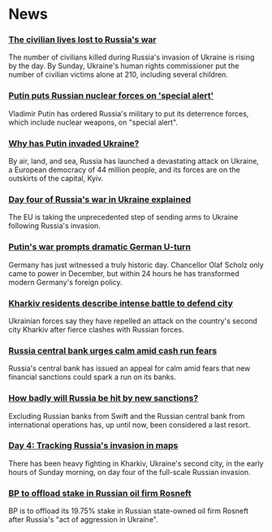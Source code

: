 # News
### [The civilian lives lost to Russia's war](https://www.bbc.com/news/world-europe-60547807)
The number of civilians killed during Russia's invasion of Ukraine is rising by the day. By Sunday, Ukraine's human rights commissioner put the number of civilian victims alone at 210, including several children.
### [Putin puts Russian nuclear forces on 'special alert'](https://www.bbc.com/news/world-europe-60547473)
Vladimir Putin has ordered Russia's military to put its deterrence forces, which include nuclear weapons, on "special alert".
### [Why has Putin invaded Ukraine?](https://www.bbc.com/news/world-europe-56720589)
By air, land, and sea, Russia has launched a devastating attack on Ukraine, a European democracy of 44 million people, and its forces are on the outskirts of the capital, Kyiv. 
### [Day four of Russia's war in Ukraine explained](https://www.bbc.com/news/world-europe-60549023)
The EU is taking the unprecedented step of sending arms to Ukraine following Russia's invasion.
### [Putin's war prompts dramatic German U-turn](https://www.bbc.com/news/world-europe-60549916)
Germany has just witnessed a truly historic day. Chancellor Olaf Scholz only came to power in December, but within 24 hours he has transformed modern Germany's foreign policy. 
### [Kharkiv residents describe intense battle to defend city](https://www.bbc.com/news/world-europe-60543087)
Ukrainian forces say they have repelled an attack on the country's second city Kharkiv after fierce clashes with Russian forces.
### [Russia central bank urges calm amid cash run fears](https://www.bbc.com/news/business-60543994)
Russia's central bank has issued an appeal for calm amid fears that new financial sanctions could spark a run on its banks.
### [How badly will Russia be hit by new sanctions?](https://www.bbc.com/news/business-60543995)
Excluding Russian banks from Swift and the Russian central bank from international operations has, up until now, been considered a last resort. 
### [Day 4: Tracking Russia's invasion in maps](https://www.bbc.com/news/world-europe-60506682)
There has been heavy fighting in Kharkiv, Ukraine's second city, in the early hours of Sunday morning, on day four of the full-scale Russian invasion.
### [BP to offload stake in Russian oil firm Rosneft](https://www.bbc.com/news/business-60548382)
BP is to offload its 19.75% stake in Russian state-owned oil firm Rosneft after Russia's "act of aggression in Ukraine".
